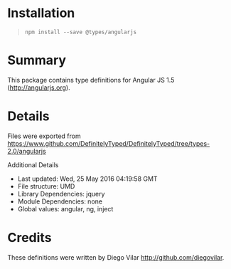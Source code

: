# Installation
> `npm install --save @types/angularjs`

# Summary
This package contains type definitions for Angular JS 1.5 (http://angularjs.org).

# Details
Files were exported from https://www.github.com/DefinitelyTyped/DefinitelyTyped/tree/types-2.0/angularjs

Additional Details
 * Last updated: Wed, 25 May 2016 04:19:58 GMT
 * File structure: UMD
 * Library Dependencies: jquery
 * Module Dependencies: none
 * Global values: angular, ng, inject

# Credits
These definitions were written by Diego Vilar <http://github.com/diegovilar>.
